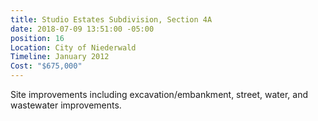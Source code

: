 ```yaml
---
title: Studio Estates Subdivision, Section 4A
date: 2018-07-09 13:51:00 -05:00
position: 16
Location: City of Niederwald
Timeline: January 2012
Cost: "$675,000"
---
```


Site improvements including excavation/embankment, street, water, and wastewater improvements.